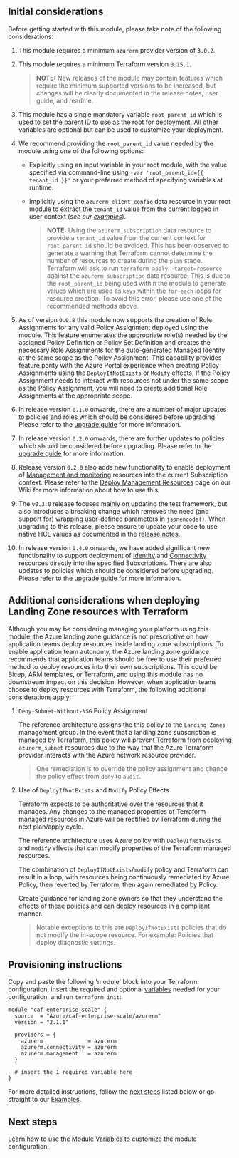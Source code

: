 <!-- markdownlint-disable first-line-h1 -->
## Initial considerations

Before getting started with this module, please take note of the following considerations:

1. This module requires a minimum `azurerm` provider version of `3.0.2`.

1. This module requires a minimum Terraform version `0.15.1`.

    > **NOTE:** New releases of the module may contain features which require the minimum supported versions to be increased, but changes will be clearly documented in the release notes, user guide, and readme.

1. This module has a single mandatory variable `root_parent_id` which is used to set the parent ID to use as the root for deployment. All other variables are optional but can be used to customize your deployment.

1. We recommend providing the `root_parent_id` value needed by the module using one of the following options:
    - Explicitly using an input variable in your root module, with the value specified via command-line using `-var 'root_parent_id={{ tenant_id }}'` or your preferred method of specifying variables at runtime.
    - Implicitly using the `azurerm_client_config` data resource in your root module to extract the `tenant_id` value from the current logged in user context (_see our [examples](Examples)_).

      > **NOTE:** Using the `azurerm_subscription` data resource to provide a `tenant_id` value from the current context for `root_parent_id` should be avoided. This has been observed to generate a warning that Terraform cannot determine the number of resources to create during the `plan` stage.
      > Terraform will ask to run `terraform apply -target=resource` against the `azurerm_subscription` data resource. This is due to the `root_parent_id` being used within the module to generate values which are used as `keys` within the `for-each` loops for resource creation. To avoid this error, please use one of the recommended methods above.

1. As of version `0.0.8` this module now supports the creation of Role Assignments for any valid Policy Assignment deployed using the module.
This feature enumerates the appropriate role(s) needed by the assigned Policy Definition or Policy Set Definition and creates the necessary Role Assignments for the auto-generated Managed Identity at the same scope as the Policy Assignment.
This capability provides feature parity with the Azure Portal experience when creating Policy Assignments using the `DeployIfNotExists` or `Modify` effects.
If the Policy Assignment needs to interact with resources not under the same scope as the Policy Assignment, you will need to create additional Role Assignments at the appropriate scope.

1. In release version `0.1.0` onwards, there are a number of major updates to policies and roles which should be considered before upgrading.
Please refer to the [upgrade guide][wiki_upgrade_from_v0_0_8_to_v0_1_0] for more information.

1. In release version `0.2.0` onwards, there are further updates to policies which should be considered before upgrading.
Please refer to the [upgrade guide][wiki_upgrade_from_v0_1_2_to_v0_2_0] for more information.

1. Release version `0.2.0` also adds new functionality to enable deployment of [Management and monitoring][ESLZ-Management] resources into the current Subscription context.
Please refer to the [Deploy Management Resources][wiki_management_resources] page on our Wiki for more information about how to use this.

1. The `v0.3.0` release focuses mainly on updating the test framework, but also introduces a breaking change which removes the need (and support for) wrapping user-defined parameters in `jsonencode()`.
When upgrading to this release, please ensure to update your code to use native HCL values as documented in the [release notes](https://github.com/Azure/terraform-azurerm-caf-enterprise-scale/releases/tag/v0.3.0).

1. In release version `0.4.0` onwards, we have added significant new functionality to support deployment of [Identity][wiki_identity_resources] and [Connectivity][wiki_connectivity_resources] resources directly into the specified Subscriptions.
There are also updates to policies which should be considered before upgrading.
Please refer to the [upgrade guide][wiki_upgrade_from_v0_3_3_to_v0_4_0] for more information.

## Additional considerations when deploying Landing Zone resources with Terraform

Although you may be considering managing your platform using this module, the Azure landing zone guidance is not prescriptive on how application teams deploy resources inside landing zone subscriptions.
To enable application team autonomy, the Azure landing zone guidance recommends that application teams should be free to use their preferred method to deploy resources into their own subscriptions.
This could be Bicep, ARM templates, or Terraform, and using this module has no downstream impact on this decision.
However, when application teams choose to deploy resources with Terraform, the following additional considerations apply:

1. `Deny-Subnet-Without-NSG` Policy Assignment

    The reference architecture assigns the this policy to the `Landing Zones` management group.
    In the event that a landing zone subscription is managed by Terraform, this policy will prevent Terraform from deploying `azurerm_subnet` resources due to the way that the Azure Terraform provider interacts with the Azure network resource provider.

    > One remediation is to override the policy assignment and change the policy effect from `deny` to `audit`.

1. Use of `DeployIfNotExists` and `Modify` Policy Effects

    Terraform expects to be authoritative over the resources that it manages.
    Any changes to the managed properties of Terraform managed resources in Azure will be rectified by Terraform during the next plan/apply cycle.

    The reference architecture uses Azure policy with `DeployIfNotExists` and `modify` effects that can modify properties of the Terraform managed resources.

    The combination of `DeployIfNotExists`/`modify` policy and Terraform can result in a loop, with resources being continuously remediated by Azure Policy, then reverted by Terraform, then again remediated by Policy.

    Create guidance for landing zone owners so that they understand the effects of these policies and can deploy resources in a compliant manner.

    > Notable exceptions to this are `DeployIfNotExists` policies that do not modify the in-scope resource. For example: Policies that deploy diagnostic settings.

## Provisioning instructions

Copy and paste the following 'module' block into your Terraform configuration, insert the required and optional [variables](%5BUser-Guide%5D-Module-Variables) needed for your configuration, and run `terraform init`:

```hcl
module "caf-enterprise-scale" {
  source  = "Azure/caf-enterprise-scale/azurerm"
  version = "2.1.1"

  providers = {
    azurerm              = azurerm
    azurerm.connectivity = azurerm
    azurerm.management   = azurerm
  }

  # insert the 1 required variable here
}
```

For more detailed instructions, follow the [next steps](#next-steps) listed below or go straight to our [Examples](Examples).

## Next steps

Learn how to use the [Module Variables](%5BUser-Guide%5D-Module-Variables) to customize the module configuration.

[//]: # "************************"
[//]: # "INSERT LINK LABELS BELOW"
[//]: # "************************"

[ESLZ-Management]: https://docs.microsoft.com/azure/cloud-adoption-framework/ready/enterprise-scale/management-and-monitoring

[wiki_management_resources]:                  %5BUser-Guide%5D-Management-Resources "Wiki - Management Resources"
[wiki_connectivity_resources]:                %5BUser-Guide%5D-Connectivity-Resources "Wiki - Connectivity Resources"
[wiki_identity_resources]:                    %5BUser-Guide%5D-Identity-Resources "Wiki - Identity Resources"
[wiki_upgrade_from_v0_0_8_to_v0_1_0]:         %5BUser-Guide%5D-Upgrade-from-v0.0.8-to-v0.1.0 "Wiki - Upgrade from v0.0.8 to v0.1.0"
[wiki_upgrade_from_v0_1_2_to_v0_2_0]:         %5BUser-Guide%5D-Upgrade-from-v0.1.2-to-v0.2.0 "Wiki - Upgrade from v0.1.2 to v0.2.0"
[wiki_upgrade_from_v0_3_3_to_v0_4_0]:         %5BUser-Guide%5D-Upgrade-from-v0.3.3-to-v0.4.0 "Wiki - Upgrade from v0.3.3 to v0.4.0"
